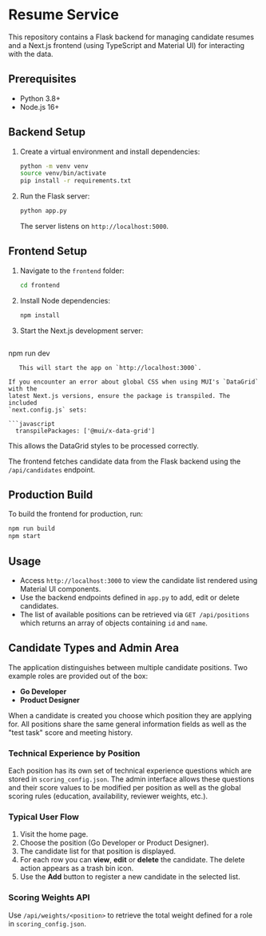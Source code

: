 # Resume Service

This repository contains a Flask backend for managing candidate resumes and a Next.js frontend (using TypeScript and Material UI) for interacting with the data.

## Prerequisites

- Python 3.8+
- Node.js 16+

## Backend Setup

1. Create a virtual environment and install dependencies:
   ```bash
   python -m venv venv
   source venv/bin/activate
   pip install -r requirements.txt
   ```
2. Run the Flask server:
   ```bash
   python app.py
   ```
   The server listens on `http://localhost:5000`.

## Frontend Setup

1. Navigate to the `frontend` folder:
   ```bash
   cd frontend
   ```
2. Install Node dependencies:
   ```bash
   npm install
   ```
3. Start the Next.js development server:
   ```bash
npm run dev
```
   This will start the app on `http://localhost:3000`.

If you encounter an error about global CSS when using MUI's `DataGrid` with the
latest Next.js versions, ensure the package is transpiled. The included
`next.config.js` sets:

```javascript
  transpilePackages: ['@mui/x-data-grid']
```

This allows the DataGrid styles to be processed correctly.

The frontend fetches candidate data from the Flask backend using the `/api/candidates` endpoint.

## Production Build

To build the frontend for production, run:
```bash
npm run build
npm start
```

## Usage

- Access `http://localhost:3000` to view the candidate list rendered using Material UI components.
- Use the backend endpoints defined in `app.py` to add, edit or delete candidates.
- The list of available positions can be retrieved via `GET /api/positions` which
  returns an array of objects containing `id` and `name`.

## Candidate Types and Admin Area

The application distinguishes between multiple candidate positions. Two example
roles are provided out of the box:

- **Go Developer**
- **Product Designer**

When a candidate is created you choose which position they are applying for. All
positions share the same general information fields as well as the "test task"
score and meeting history.

### Technical Experience by Position

Each position has its own set of technical experience questions which are stored
in `scoring_config.json`. The admin interface allows these questions and their
score values to be modified per position as well as the global scoring rules
(education, availability, reviewer weights, etc.).

### Typical User Flow

1. Visit the home page.
2. Choose the position (Go Developer or Product Designer).
3. The candidate list for that position is displayed.
4. For each row you can **view**, **edit** or **delete** the candidate. The
   delete action appears as a trash bin icon.
5. Use the **Add** button to register a new candidate in the selected list.

### Scoring Weights API

Use `/api/weights/<position>` to retrieve the total weight defined for a role in
`scoring_config.json`.


